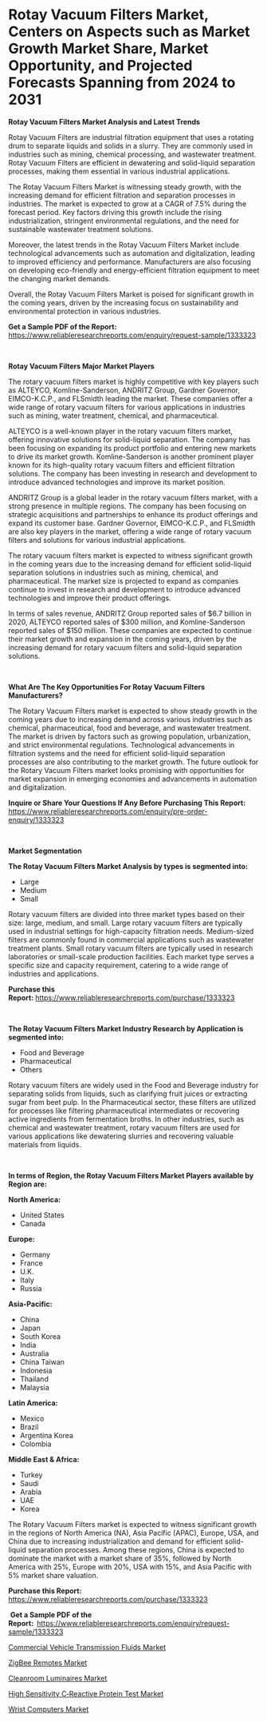 <p><h1>Rotay Vacuum Filters Market, Centers on Aspects such as Market Growth Market Share, Market Opportunity, and Projected Forecasts Spanning from 2024 to 2031</h1></p><p><strong>Rotay Vacuum Filters Market Analysis and Latest Trends</strong></p>
<p><p>Rotay Vacuum Filters are industrial filtration equipment that uses a rotating drum to separate liquids and solids in a slurry. They are commonly used in industries such as mining, chemical processing, and wastewater treatment. Rotay Vacuum Filters are efficient in dewatering and solid-liquid separation processes, making them essential in various industrial applications.</p><p>The Rotay Vacuum Filters Market is witnessing steady growth, with the increasing demand for efficient filtration and separation processes in industries. The market is expected to grow at a CAGR of 7.5% during the forecast period. Key factors driving this growth include the rising industrialization, stringent environmental regulations, and the need for sustainable wastewater treatment solutions.</p><p>Moreover, the latest trends in the Rotay Vacuum Filters Market include technological advancements such as automation and digitalization, leading to improved efficiency and performance. Manufacturers are also focusing on developing eco-friendly and energy-efficient filtration equipment to meet the changing market demands.</p><p>Overall, the Rotay Vacuum Filters Market is poised for significant growth in the coming years, driven by the increasing focus on sustainability and environmental protection in various industries.</p></p>
<p><strong>Get a Sample PDF of the Report:&nbsp;</strong> <a href="https://www.reliableresearchreports.com/enquiry/request-sample/1333323">https://www.reliableresearchreports.com/enquiry/request-sample/1333323</a></p>
<p>&nbsp;</p>
<p><strong>Rotay Vacuum Filters Major Market Players</strong></p>
<p><p>The rotary vacuum filters market is highly competitive with key players such as ALTEYCO, Komline-Sanderson, ANDRITZ Group, Gardner Governor, EIMCO-K.C.P., and FLSmidth leading the market. These companies offer a wide range of rotary vacuum filters for various applications in industries such as mining, water treatment, chemical, and pharmaceutical.</p><p>ALTEYCO is a well-known player in the rotary vacuum filters market, offering innovative solutions for solid-liquid separation. The company has been focusing on expanding its product portfolio and entering new markets to drive its market growth. Komline-Sanderson is another prominent player known for its high-quality rotary vacuum filters and efficient filtration solutions. The company has been investing in research and development to introduce advanced technologies and improve its market position.</p><p>ANDRITZ Group is a global leader in the rotary vacuum filters market, with a strong presence in multiple regions. The company has been focusing on strategic acquisitions and partnerships to enhance its product offerings and expand its customer base. Gardner Governor, EIMCO-K.C.P., and FLSmidth are also key players in the market, offering a wide range of rotary vacuum filters and solutions for various industrial applications.</p><p>The rotary vacuum filters market is expected to witness significant growth in the coming years due to the increasing demand for efficient solid-liquid separation solutions in industries such as mining, chemical, and pharmaceutical. The market size is projected to expand as companies continue to invest in research and development to introduce advanced technologies and improve their product offerings.</p><p>In terms of sales revenue, ANDRITZ Group reported sales of $6.7 billion in 2020, ALTEYCO reported sales of $300 million, and Komline-Sanderson reported sales of $150 million. These companies are expected to continue their market growth and expansion in the coming years, driven by the increasing demand for rotary vacuum filters and solid-liquid separation solutions.</p></p>
<p>&nbsp;</p>
<p><strong>What Are The Key Opportunities For Rotay Vacuum Filters Manufacturers?</strong></p>
<p><p>The Rotary Vacuum Filters market is expected to show steady growth in the coming years due to increasing demand across various industries such as chemical, pharmaceutical, food and beverage, and wastewater treatment. The market is driven by factors such as growing population, urbanization, and strict environmental regulations. Technological advancements in filtration systems and the need for efficient solid-liquid separation processes are also contributing to the market growth. The future outlook for the Rotary Vacuum Filters market looks promising with opportunities for market expansion in emerging economies and advancements in automation and digitalization.</p></p>
<p><strong>Inquire or Share Your Questions If Any Before Purchasing This Report:</strong> <a href="https://www.reliableresearchreports.com/enquiry/pre-order-enquiry/1333323">https://www.reliableresearchreports.com/enquiry/pre-order-enquiry/1333323</a></p>
<p>&nbsp;</p>
<p><strong>Market Segmentation</strong></p>
<p><strong>The Rotay Vacuum Filters Market Analysis by types is segmented into:</strong></p>
<p><ul><li>Large</li><li>Medium</li><li>Small</li></ul></p>
<p><p>Rotary vacuum filters are divided into three market types based on their size: large, medium, and small. Large rotary vacuum filters are typically used in industrial settings for high-capacity filtration needs. Medium-sized filters are commonly found in commercial applications such as wastewater treatment plants. Small rotary vacuum filters are typically used in research laboratories or small-scale production facilities. Each market type serves a specific size and capacity requirement, catering to a wide range of industries and applications.</p></p>
<p><strong>Purchase this Report:&nbsp;</strong><a href="https://www.reliableresearchreports.com/purchase/1333323">https://www.reliableresearchreports.com/purchase/1333323</a></p>
<p>&nbsp;</p>
<p><strong>The Rotay Vacuum Filters Market Industry Research by Application is segmented into:</strong></p>
<p><ul><li>Food and Beverage</li><li>Pharmaceutical</li><li>Others</li></ul></p>
<p><p>Rotary vacuum filters are widely used in the Food and Beverage industry for separating solids from liquids, such as clarifying fruit juices or extracting sugar from beet pulp. In the Pharmaceutical sector, these filters are utilized for processes like filtering pharmaceutical intermediates or recovering active ingredients from fermentation broths. In other industries, such as chemical and wastewater treatment, rotary vacuum filters are used for various applications like dewatering slurries and recovering valuable materials from liquids.</p></p>
<p>&nbsp;</p>
<p><strong>In terms of Region, the Rotay Vacuum Filters Market Players available by Region are:</strong></p>
<p>
    <p> <strong> North America: </strong>
        <ul>
            <li>United States</li>
            <li>Canada</li>
        </ul>
        </p> 
    <p> <strong> Europe: </strong>
        <ul>
            <li>Germany</li>
            <li>France</li>
            <li>U.K.</li>
            <li>Italy</li>
            <li>Russia</li>
        </ul>
        </p> 
    <p> <strong> Asia-Pacific: </strong>
        <ul>
            <li>China</li>
            <li>Japan</li>
            <li>South Korea</li>
            <li>India</li>
            <li>Australia</li>
            <li>China Taiwan</li>
            <li>Indonesia</li>
            <li>Thailand</li>
            <li>Malaysia</li>
        </ul>
        </p> 
    <p> <strong> Latin America: </strong>
        <ul>
            <li>Mexico</li>
            <li>Brazil</li>
            <li>Argentina Korea</li>
            <li>Colombia</li>
        </ul>
        </p> 
    <p> <strong> Middle East & Africa: </strong>
        <ul>
            <li>Turkey</li>
            <li>Saudi</li>
            <li>Arabia</li>
            <li>UAE</li>
            <li>Korea</li>
        </ul>
    </p>
    </p>
<p><p>The Rotary Vacuum Filters market is expected to witness significant growth in the regions of North America (NA), Asia Pacific (APAC), Europe, USA, and China due to increasing industrialization and demand for efficient solid-liquid separation processes. Among these regions, China is expected to dominate the market with a market share of 35%, followed by North America with 25%, Europe with 20%, USA with 15%, and Asia Pacific with 5% market share valuation.</p></p>
<p><strong>Purchase this Report: </strong><a href="https://www.reliableresearchreports.com/purchase/1333323">https://www.reliableresearchreports.com/purchase/1333323</a></p>
<p>&nbsp;<strong>Get a Sample PDF of the Report:&nbsp;&nbsp;</strong><a href="https://www.reliableresearchreports.com/enquiry/request-sample/1333323">https://www.reliableresearchreports.com/enquiry/request-sample/1333323</a></p>
<p><strong></strong></p>
<p><p><a href="https://github.com/laholand/Market-Research-Report-List-2/blob/main/commercial-vehicle-transmission-fluids-market.md">Commercial Vehicle Transmission Fluids Market</a></p><p><a href="https://medium.com/p/22f138b77313/edit">ZigBee Remotes Market</a></p><p><a href="https://medium.com/p/6495244ad3d9/edit">Cleanroom Luminaires Market</a></p><p><a href="https://github.com/PeterParrish5/Market-Research-Report-List-3/blob/main/high-sensitivity-creactive-protein-test-market.md">High Sensitivity C‐Reactive Protein Test Market</a></p><p><a href="https://medium.com/p/32cdbe6e0134/edit">Wrist Computers Market</a></p></p>